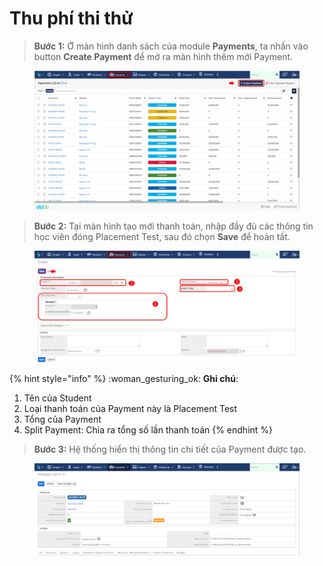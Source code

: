 # Thu phí thi thử

> **Bước 1:** Ở màn hình danh sách của module **Payments**, ta nhấn vào button **Create Payment** để mở ra màn hình thêm mới Payment.

<figure><img src="../../.gitbook/assets/image (45) (2).png" alt=""><figcaption></figcaption></figure>

> **Bước 2:**&#x20;
> Tại màn hình tạo mới thanh toán, nhập đầy đủ các thông tin học viên đóng Placement Test, sau đó chọn **Save** để hoàn tất.

<figure><img src="../../.gitbook/assets/image (9) (1) (3).png" alt=""><figcaption></figcaption></figure>

{% hint style="info" %}
:woman\_gesturing\_ok: **Ghi chú**:

1. Tên của Student
2. Loại thanh toán của Payment này là Placement Test
3. Tổng của Payment&#x20;
4. Split Payment: Chia ra tổng số lần thanh toán
{% endhint %}

> **Bước 3:** Hệ thống hiển thị thông tin chi tiết của Payment được tạo.

<figure><img src="../../.gitbook/assets/image (46) (1).png" alt=""><figcaption></figcaption></figure>
